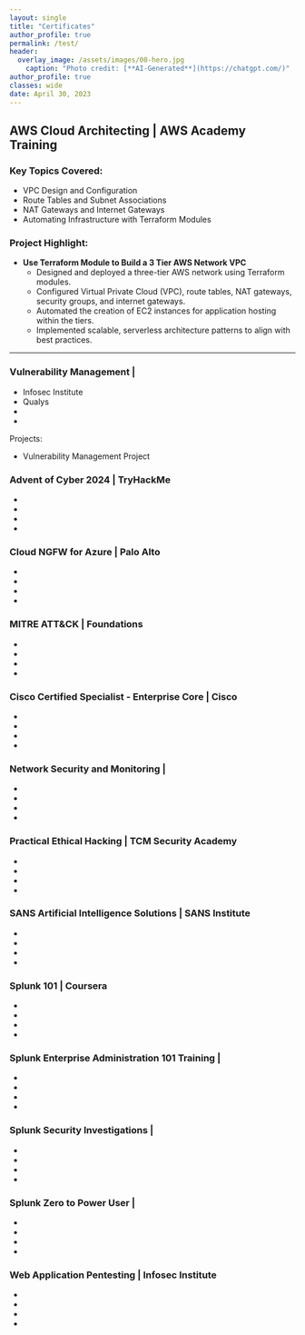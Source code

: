 ```yaml
---
layout: single
title: "Certificates"
author_profile: true
permalink: /test/
header:
  overlay_image: /assets/images/00-hero.jpg
    caption: "Photo credit: [**AI-Generated**](https://chatgpt.com/)"
author_profile: true
classes: wide
date: April 30, 2023
---
```



## AWS Cloud Architecting | AWS Academy Training [<i class="fas fa-link" aria-hidden="true"></i>](../assets/docs/certificates/kbosko_AWS_DynamoDB_certificate.pdf)

### Key Topics Covered:
- VPC Design and Configuration
- Route Tables and Subnet Associations
- NAT Gateways and Internet Gateways
- Automating Infrastructure with Terraform Modules

### Project Highlight:
- **Use Terraform Module to Build a 3 Tier AWS Network VPC** [<i class="fab fa-fw fa-github" aria-hidden="true"></i>](https://github.com/Nisha318/Terraform-Modules/blob/main/README.md)
  - Designed and deployed a three-tier AWS network using Terraform modules.
  - Configured Virtual Private Cloud (VPC), route tables, NAT gateways, security groups, and internet gateways.
  - Automated the creation of EC2 instances for application hosting within the tiers.
  - Implemented scalable, serverless architecture patterns to align with best practices.
----------------------------------------




### Vulnerability Management |   [<i class="fas fa-link" aria-hidden="true"></i>](https://)
- Infosec Institute
- Qualys
- 
- 

Projects:
- Vulnerability Management Project [<i class="fab fa-fw fa-github" aria-hidden="true"></i>](https://github.com/)

### Advent of Cyber 2024 | TryHackMe [<i class="fas fa-link" aria-hidden="true"></i>](https://)
- 
- 
- 
- 


### Cloud NGFW for Azure | Palo Alto  [<i class="fas fa-link" aria-hidden="true"></i>](https://)
- 
- 
- 
- 



### MITRE ATT&CK | Foundations [<i class="fas fa-link" aria-hidden="true"></i>](https://)
- 
- 
- 
- 

### Cisco Certified Specialist - Enterprise Core | Cisco  [<i class="fas fa-link" aria-hidden="true"></i>](https://)
- 
- 
- 
- 


### Network Security and Monitoring |  [<i class="fas fa-link" aria-hidden="true"></i>](https://)
- 
- 
- 
- 


### Practical Ethical Hacking | TCM Security Academy [<i class="fas fa-link" aria-hidden="true"></i>](https://)
- 
- 
- 
- 



### SANS Artificial Intelligence Solutions | SANS Institute [<i class="fas fa-link" aria-hidden="true"></i>](https://)
- 
- 
- 
- 

### Splunk 101 | Coursera  [<i class="fas fa-link" aria-hidden="true"></i>](https://)
- 
- 
- 
- 



### Splunk Enterprise Administration 101 Training |  [<i class="fas fa-link" aria-hidden="true"></i>](https://)
- 
- 
- 
- 


### Splunk Security Investigations |  [<i class="fas fa-link" aria-hidden="true"></i>](https://)
- 
- 
- 
- 

### Splunk Zero to Power User |  [<i class="fas fa-link" aria-hidden="true"></i>](https://)
- 
- 
- 
- 

### Web Application Pentesting | Infosec Institute [<i class="fas fa-link" aria-hidden="true"></i>](https://)
- 
- 
- 
- 